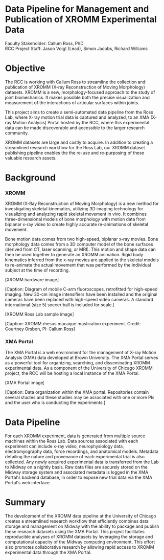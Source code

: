 # Data Pipeline for Management and Publication of XROMM Experimental Data

Faculty Stakeholder: Callum Ross, PhD  
RCC Project Staff: Jason Voigt (Lead), Simon Jacobs, Richard Williams


# Objective

The RCC is working with Callum Ross to streamline the collection and publication of XROMM (X-ray Reconstruction of Moving Morphology) datasets.  XROMM is a new, morphology-focused approach to the study of joint biomechanics. It makes possible both the precise visualization and measurement of the interactions of articular surfaces within joints.

This project aims to create a semi-automated data pipeline from the Ross Lab, where X-ray motion trial data is captured and analyzed, to an XMA (X-ray Motion Analysis) Portal hosted by the RCC, where this experimental data can be made discoverable and accessible to the larger research community.

XROMM datasets are large and costly to acquire.  In addition to creating a streamlined research workflow for the Ross Lab, our XROMM dataset publishing pipeline enables the the re-use and re-purposing of these valuable research assets.


# Background

### XROMM

XROMM (X-Ray Reconstruction of Moving Morphology) is a new method for investigating skeletal kinematics, utilizing 3D imaging technology for visualizing and analyzing rapid skeletal movement in vivo. It combines three-dimensional models of bone morphology with motion data from biplanar x-ray video to create highly accurate re-animations of skeletal movement.

Bone motion data comes from two high-speed, biplanar x-ray movies. Bone morphology data comes from a 3D computer model of the bone surfaces (derived from CT, laser scanning, or MRI). This motion and shape data can then be used together to generate an XROMM animation. Rigid body kinematics inferred from the x-ray movies are applied to the skeletal models to re-animate the actual movement that was performed by the individual subject at the time of recording.

[XROMM hardware image]

[Caption: Diagram of mobile C-arm fluoroscopes, retrofitted for high-speed imaging. New 30-cm image intensifiers have been installed and the original cameras have been replaced with high-speed video cameras. A standard international (size 5) soccer ball is included for scale.]

[XROMM Ross Lab sample image]

[Caption: XROMM rhesus macaque mastication experiment.  Credit: Courtney Orsbon, PI: Callum Ross]

### XMA Portal

The XMA Portal is a web environment for the management of X-ray Motion Analysis (XMA) data developed at Brown University.  The XMA Portal serves as a powerful tool for organizing, searching, and disseminating XROMM experimental data.  As a component of the University of Chicago XROMM project, the RCC will be hosting a local instance of the XMA Portal.

[XMA Portal image]

[Caption: Data organization within the XMA portal. Repositories contain several studies and these studies may be associated with one or more PIs and the user who is conducting the experiments.]


# Data Pipeline

For each XROMM experiment, data is generated from multiple source machines
within the Ross Lab.  Data sources associated with each experiment can include x-ray video, neurophysiology data, electromyography data, force recordings, and anatomical models.  Metadata detailing the nature and provenance of each
experimental trial is also collected.  Any newly acquired experimental data is
transferred from the Lab to Midway on a nightly basis.  Raw data files are
securely stored on the Midway storage system and associated metadata is logged
in the XMA Portal's backend database, in order to expose new trial data via the
XMA Portal's web interface.


# Summary

The development of the XROMM data pipeline at the University of Chicago creates a streamlined research workflow that efficiently combines data storage and management on Midway with the ability to package and publish these research datasets using the XMA Portal.  This project facilitates reproducible analyses of XROMM datasets by leveraging the storage and computational capacity of the Midway computing environment.  This effort also promotes collaborative research by allowing rapid access to XROMM experimental data through the XMA Portal.

